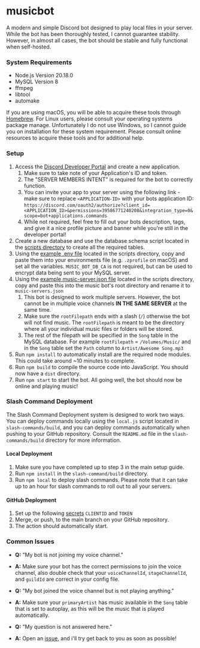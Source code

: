 # musicbot
A modern and simple Discord  bot designed to play local files in your server. While the bot has been thoroughly
tested, I cannot guarantee stability. However, in almost all cases, the bot should be stable and fully functional when
self-hosted.

### System Requirements
- Node.js Version 20.18.0
- MySQL Version 8
- ffmpeg
- libtool
- automake

If you are using macOS, you will be able to acquire these tools through [Homebrew](https://brew.sh). For Linux users,
please consult your operating systems package manage. Unfortunately I do not use Windows, so I cannot guide you on
installation for these system requirement. Please consult online resources to acquire these tools and for additional help.

### Setup

1. Access the [Discord Developer Portal](https://discord.com/developers/) and create a new application.
   1. Make sure to take note of your Application's ID and token.
   2. The "SERVER MEMBERS INTENT" is required for the bot to correctly function.
   3. You can invite your app to your server using the following link - make sure to replace `<APPLICATION-ID>` with your bots application ID: `https://discord.com/oauth2/authorize?client_id=<APPLICATION_ID>&permissions=39586771240208&integration_type=0&scope=bot+applications.commands`
   4. While not required, feel free to fill out your bots description, tags, and give it a nice profile picture and banner while you're still in the developer portal!
2. Create a new database and use the database schema script located in the [scripts directory](https://github.com/arjan07/musicbot/blob/main/scripts/database-schema.sql) to create all the required tables.
3. Using the [example .env file](https://github.com/arjan07/musicbot/blob/main/scripts/example.env) located in the scripts directory, copy and paste them into your environments file (e.g. `.zprofile` on macOS) and set all the variables. `MUSIC_BOT_DB_CA` is not required, but can be used to encrypt data being sent to your MySQL server.
4. Using the [example music-server.json file](https://github.com/arjan07/musicbot/blob/main/scripts/example.music-servers.json) located in the scripts directory, copy and paste this into the music bot's root directory and rename it to `music-servers.json`
   1. This bot is designed to work multiple servers. However, the bot cannot be in multiple voice channels **IN THE SAME SERVER** at the same time.
   2. Make sure the `rootFilepath` ends with a slash (`/`) otherwise the bot will not find music. The `rootFilepath` is meant to be the directory where all your individual music files or folders will be stored.
   3. The rest of the filepath will be specified in the `Song` table in the MySQL database. For example `rootFilepath` = `/Volumes/Music/` and in the `Song` table set the `Path` column to `Artist/Awesome Song.mp3` 
5. Run `npm install` to automatically install are the required node modules. This could take around ~10 minutes to complete.
6. Run `npm build` to compile the source code into JavaScript. You should now have a `dist` directory.
7. Run `npm start` to start the bot. All going well, the bot should now be online and playing music!

### Slash Command Deployment
The Slash Command Deployment system is designed to work two ways. You can deploy commands locally using the `local.js`
script located in `slash-commands/build`, and you can deploy commands automatically when pushing to your GitHub repository.
Consult the `README.md` file in the `slash-commands/build` directory for more information.

#### Local Deployment
1. Make sure you have completed up to step 3 in the main setup guide.
2. Run `npm install` in the `slash-command/build` directory.
3. Run `npm local` to deploy slash commands. Please note that it can take up to an hour for slash commands to roll out to all your servers.

#### GitHub Deployment
1. Set up the following [secrets](https://docs.github.com/en/actions/security-for-github-actions/security-guides/using-secrets-in-github-actions) `CLIENTID` and `TOKEN`
2. Merge, or push, to the main branch on your GitHub repository.
3. The action should automatically start.

### Common Issues
- **Q:** "My bot is not joining my voice channel."
- **A:** Make sure your bot has the correct permissions to join the voice channel, also double check that your `voiceChannelId`, `stageChannelId`, and `guildId` are correct in your config file.


- **Q:** "My bot joined the voice channel but is not playing anything."
- **A:** Make sure your `primaryArtist` has music available in the `Song` table that is set to autoplay, as this will be the music that is played automatically.


- **Q:** "My question is not answered here."
- **A:** Open an [issue](https://github.com/arjan07/musicbot/issues), and i'll try get back to you as soon as possible!
